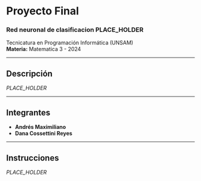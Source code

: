 # Proyecto Final

### Red neuronal de clasificacion PLACE_HOLDER

Tecnicatura en Programación Informática (UNSAM)  
**Materia:** Matematica 3 - 2024

---

## Descripción

_PLACE_HOLDER_

---

## Integrantes

- **Andrés Maximiliano**
- **Dana Cossettini Reyes**

---

## Instrucciones

_PLACE_HOLDER_
